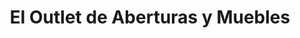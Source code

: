 ---
title: "El Outlet de Aberturas y Muebles"
url: /cipolletti/el-outlet-de-aberturas-y-muebles/
shop: Möbel
---